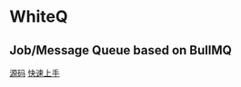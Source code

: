 # WhiteQ

## Job/Message Queue based on BullMQ

[源码](https://github.com/whitematrixtech/whiteq)
[快速上手](#usage)

